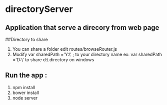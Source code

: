 # directoryServer

## Application that serve a direcory from web page


##Directory to share 
1. You can share a folder edit routes/browseRouter.js
2. Modify var sharedPath ='Y:\\' ;  to  your directory name 
ex: 
    var sharedPath ='D:\\' to share d:\ directory on windows 

## Run the app :
 1. npm install 
 2. bower install
 3. node server 
 
 
